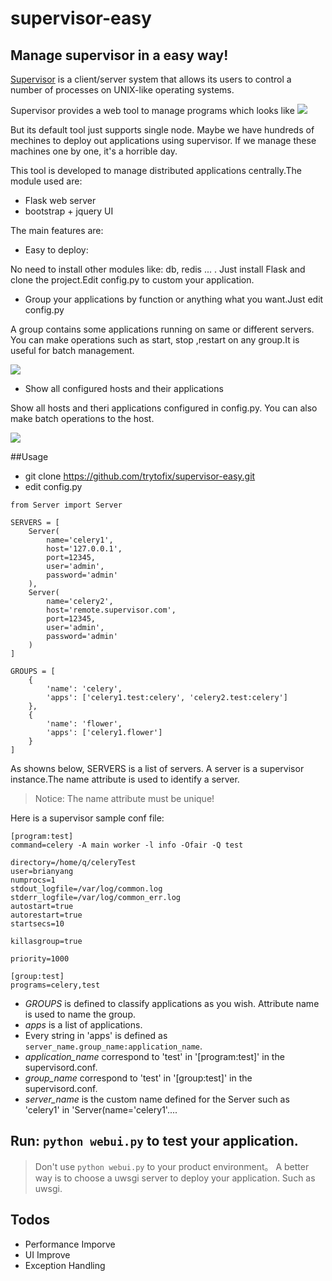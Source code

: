 # supervisor-easy
## Manage supervisor in a easy way!

[Supervisor](https://github.com/Supervisor/supervisor) is a client/server system that allows its users to control a number of processes on UNIX-like operating systems.

Supervisor provides a web tool to manage programs which looks like ![](http://ww3.sinaimg.cn/large/b8b708a7gw1f5b87cx8nij20mm07k3zl
)

But its default tool just supports single node. Maybe we have hundreds of mechines to deploy out applications using supervisor. 
If we manage these machines one by one, it's a horrible day.

This tool is developed to manage distributed applications centrally.The module used are:
- Flask  web server
- bootstrap + jquery UI

The main features are:
- Easy to deploy:

No need to install other modules like: db, redis ... . Just install Flask and clone the project.Edit config.py to custom your application.

- Group your applications by function or anything what you want.Just edit config.py

A group contains some applications running on same or different servers. You can make operations such as start, stop ,restart on any group.It is useful for batch management.

![](http://ww3.sinaimg.cn/large/b8b708a7gw1f5b8krfyrcj219b0da77l)

- Show all configured hosts and their applications

Show all hosts and theri applications configured in config.py. You can also make batch operations to the host.

![](http://ww3.sinaimg.cn/large/b8b708a7gw1f5b8n8i0t3j21990cb77r)

##Usage
- git clone https://github.com/trytofix/supervisor-easy.git
- edit config.py
```
from Server import Server

SERVERS = [
    Server(
        name='celery1',
        host='127.0.0.1',
        port=12345,
        user='admin',
        password='admin'
    ),
    Server(
        name='celery2',
        host='remote.supervisor.com',
        port=12345,
        user='admin',
        password='admin'
    )
]

GROUPS = [
    {
        'name': 'celery',
        'apps': ['celery1.test:celery', 'celery2.test:celery']
    },
    {
        'name': 'flower',
        'apps': ['celery1.flower']
    }
]
```
As showns below, SERVERS is a list of servers. A server is a supervisor instance.The name attribute is used to identify a server.

> Notice: The name attribute must be unique!

Here is a supervisor sample conf file:
```
[program:test]
command=celery -A main worker -l info -Ofair -Q test

directory=/home/q/celeryTest
user=brianyang
numprocs=1
stdout_logfile=/var/log/common.log
stderr_logfile=/var/log/common_err.log
autostart=true
autorestart=true
startsecs=10

killasgroup=true

priority=1000

[group:test]
programs=celery,test
```

- *GROUPS* is defined to classify applications as you wish. Attribute name is used to name the group. 
- *apps* is a list of applications. 
- Every string in 'apps' is defined as `server_name.group_name:application_name`. 
- *application_name* correspond to 'test' in '[program:test]' in the supervisord.conf. 
- *group_name* correspond to 'test' in '[group:test]'  in the supervisord.conf.
- *server_name* is the custom name defined for the Server such as 'celery1' in 'Server(name='celery1'....

## Run: `python webui.py` to test your application.
> Don't use `python webui.py` to your product environment。 A better way is to choose a uwsgi server to deploy your application. Such as uwsgi.

## Todos
- Performance Imporve
- UI Improve
- Exception Handling

